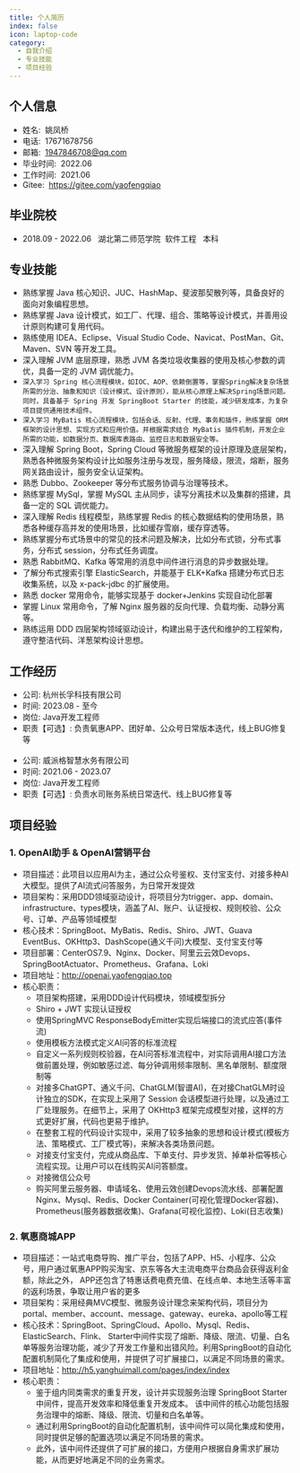 ```yaml
---
title: 个人简历
index: false
icon: laptop-code
category:
  - 自我介绍
  - 专业技能
  - 项目经验
---
```


## **个人信息**

- 姓名:&nbsp;&nbsp;姚凤桥
- 电话:&nbsp;&nbsp;17671678756
- 邮箱:&nbsp;&nbsp;1947846708@qq.com
- 毕业时间:&nbsp;&nbsp;2022.06
- 工作时间:&nbsp;&nbsp;2021.06
- Gitee:&nbsp;&nbsp;<a href="https://gitee.com/yaofengqiao">https://gitee.com/yaofengqiao</a>

[//]: # (- 开源项目：[vo2dto]&#40;https://bugstack.cn/md/product/idea-plugin/vo2dto.html&#41; - IDEA Plugin 自动转换对象插件，5.4k 下载使用)

## **毕业院校**

- 2018.09 - 2022.06 &nbsp; 湖北第二师范学院&nbsp; 软件工程 &nbsp; 本科

[//]: # (- 荣誉、成绩)

## **专业技能**

- 熟练掌握 Java 核心知识、JUC、HashMap、斐波那契散列等，具备良好的面向对象编程思想。
- 熟练掌握 Java 设计模式，如工厂、代理、组合、策略等设计模式，并善用设计原则构建可复用代码。
- 熟练使用 IDEA、Eclipse、Visual Studio Code、Navicat、PostMan、Git、Maven、SVN 等开发工具。
- 深入理解 JVM 底层原理，熟悉 JVM 各类垃圾收集器的使用及核心参数的调优，具备一定的 JVM 调优能力。
- `深入学习 Spring 核心流程模块，如IOC、AOP、依赖倒置等，掌握Spring解决复杂场景所需的分治、抽象和知识（设计模式、设计原则），能从核心原理上解决Spring场景问题。同时，具备基于 Spring 开发 SpringBoot Starter 的技能，减少研发成本，为复杂项目提供通用技术组件。`
- `深入学习 MyBatis 核心流程模块，包括会话、反射、代理、事务和插件，熟练掌握 ORM 框架的设计思想、实现方式和应用价值。并根据需求结合 MyBatis 插件机制，开发企业所需的功能，如数据分页、数据库表路由、监控日志和数据安全等。`
- 深入理解 Spring Boot，Spring Cloud 等微服务框架的设计原理及底层架构，熟悉各种微服务架构设计比如服务注册与发现，服务降级，限流，熔断，服务网关路由设计，服务安全认证架构。
- 熟悉 Dubbo、Zookeeper 等分布式服务协调与治理等技术。
- 熟练掌握 MySql，掌握 MySQL 主从同步，读写分离技术以及集群的搭建，具备一定的 SQL 调优能力。
- 深入理解 Redis 线程模型，熟练掌握 Redis 的核心数据结构的使用场景，熟悉各种缓存高并发的使用场景，比如缓存雪崩，缓存穿透等。
- 熟练掌握分布式场景中的常见的技术问题及解决，比如分布式锁，分布式事务，分布式 session，分布式任务调度。
- 熟悉 RabbitMQ、Kafka 等常用的消息中间件进行消息的异步数据处理。
- 了解分布式搜索引擎 ElasticSearch，并能基于 ELK+Kafka 搭建分布式日志收集系统，以及 x-pack-jdbc 的扩展使用。
- 熟悉 docker 常用命令，能够实现基于 docker+Jenkins 实现自动化部署
- 掌握 Linux 常用命令，了解 Nginx 服务器的反向代理、负载均衡、动静分离等。
- 熟练运用 DDD 四层架构领域驱动设计，构建出易于迭代和维护的工程架构，遵守整洁代码、洋葱架构设计思想。

## **工作经历**

- 公司: 杭州长孚科技有限公司
- 时间: 2023.08 - 至今
- 岗位: Java开发工程师
- 职责【可选】: 负责氧惠APP、团好单、公众号日常版本迭代，线上BUG修复等
  <br/>
  <br/>
- 公司: 威派格智慧水务有限公司
- 时间: 2021.06 - 2023.07
- 岗位: Java开发工程师
- 职责【可选】: 负责水司账务系统日常迭代、线上BUG修复等

## **项目经验**

### 1. OpenAI助手 & OpenAI营销平台

- 项目描述：此项目以应用AI为主，通过公众号鉴权、支付宝支付、对接多种AI大模型。提供了AI流式问答服务，为日常开发提效
- 项目架构：采用DDD领域驱动设计，将项目分为trigger、app、domain、infrastructure、types模块，涵盖了AI、账户、认证授权、规则校验、公众号、订单、产品等领域模型
- 核心技术：SpringBoot、MyBatis、Redis、Shiro、JWT、Guava EventBus、OKHttp3、DashScope(通义千问)大模型、支付宝支付等
- 项目部署：CenterOS7.9、Nginx、Docker、阿里云云效Devops、SpringBootActuator、Prometheus、Grafana、Loki
- 项目地址：<a href="http://openai.yaofengqiao.top">http://openai.yaofengqiao.top</a>
- 核心职责：
    - 项目架构搭建，采用DDD设计代码模块，领域模型拆分
    - Shiro + JWT 实现认证授权
    - 使用SpringMVC ResponseBodyEmitter实现后端接口的流式应答(事件流)
    - 使用模板方法模式定义AI问答的标准流程
    - 自定义一系列规则校验器，在AI问答标准流程中，对实际调用AI接口方法做前置处理，例如敏感过滤、每分钟调用频率限制、黑名单限制、额度限制等
    - 对接多ChatGPT、通义千问、ChatGLM(智谱AI)，在对接ChatGLM时设计独立的SDK，在实现上采用了 Session
      会话模型进行处理，以及通过工厂处理服务。在细节上，采用了
      OKHttp3 框架完成模型对接，这样的方式更好扩展，代码也更易于维护。
    - 在整套工程的代码设计实现中，采用了较多抽象的思想和设计模式(模板方法、策略模式、工厂模式等)，来解决各类场景问题。
    - 对接支付宝支付，完成从商品库、下单支付、异步发货、掉单补偿等核心流程实现。让用户可以在线购买AI问答额度。
    - 对接微信公众号
    - 购买阿里云服务器、申请域名、使用云效创建Devops流水线、部署配置Nginx、Mysql、Redis、Docker Container(可视化管理Docker容器)、
      Prometheus(服务器数据收集)、Grafana(可视化监控)、Loki(日志收集)

### 2. 氧惠商城APP

- 项目描述：一站式电商导购、推广平台，包括了APP、H5、小程序、公众号，用户通过氧惠APP购买淘宝、京东等各大主流电商平台商品会获得返利金额，除此之外，
  APP还包含了特惠话费电费充值、在线点单、本地生活等丰富的返利场景，争取让用户省的更多
- 项目架构：采用经典MVC模型、微服务设计理念来架构代码，项目分为portal、member、account、message、gateway、eureka、apollo等工程
- 核心技术：SpringBoot、SpringCloud、Apollo、Mysql、Redis、ElasticSearch、Flink、
  Starter中间件实现了熔断、降级、限流、切量、白名单等服务治理功能，减少了开发工作量和出错风险。利用SpringBoot的自动化配置机制简化了集成和使用，并提供了可扩展接口，以满足不同场景的需求。
- 项目地址：<a href="http://h5.yanghuimall.com/pages/index/index">http://h5.yanghuimall.com/pages/index/index</a>
- 核心职责：
    - 鉴于组内同类需求的重复开发，设计并实现服务治理 SpringBoot Starter 中间件，提高开发效率和降低重复开发成本。
      该中间件的核心功能包括服务治理中的熔断、降级、限流、切量和白名单等。
    - 通过利用SpringBoot的自动化配置机制，该中间件可以简化集成和使用，同时提供足够的配置选项以满足不同场景的需求。
    - 此外，该中间件还提供了可扩展的接口，方便用户根据自身需求扩展功能，从而更好地满足不同的业务需求。
